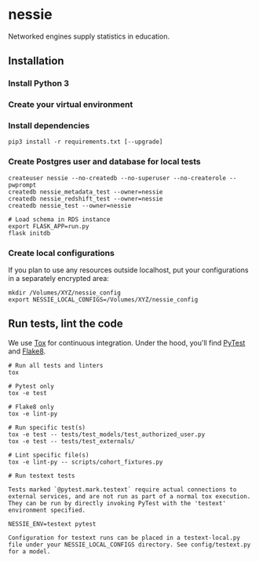 # nessie
Networked engines supply statistics in education.

## Installation

### Install Python 3

### Create your virtual environment

### Install dependencies

```
pip3 install -r requirements.txt [--upgrade]
```

### Create Postgres user and database for local tests

```
createuser nessie --no-createdb --no-superuser --no-createrole --pwprompt
createdb nessie_metadata_test --owner=nessie
createdb nessie_redshift_test --owner=nessie
createdb nessie_test --owner=nessie

# Load schema in RDS instance
export FLASK_APP=run.py
flask initdb
```

### Create local configurations

If you plan to use any resources outside localhost, put your configurations in a separately encrypted area:

```
mkdir /Volumes/XYZ/nessie_config
export NESSIE_LOCAL_CONFIGS=/Volumes/XYZ/nessie_config
```

## Run tests, lint the code

We use [Tox](https://tox.readthedocs.io) for continuous integration. Under the hood, you'll find [PyTest](https://docs.pytest.org) and [Flake8](http://flake8.pycqa.org).
```
# Run all tests and linters
tox

# Pytest only
tox -e test

# Flake8 only
tox -e lint-py

# Run specific test(s)
tox -e test -- tests/test_models/test_authorized_user.py
tox -e test -- tests/test_externals/

# Lint specific file(s)
tox -e lint-py -- scripts/cohort_fixtures.py

# Run testext tests

Tests marked `@pytest.mark.testext` require actual connections to external services, and are not run as part of a normal tox execution. They can be run by directly invoking PyTest with the 'testext' environment specified.

NESSIE_ENV=testext pytest

Configuration for testext runs can be placed in a testext-local.py file under your NESSIE_LOCAL_CONFIGS directory. See config/testext.py for a model.
```
